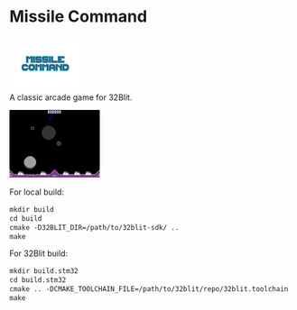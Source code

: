 # Missile Command
![](/assets/image.png)
<BR>
A classic arcade game for 32Blit.

![](/assets/MissileCommand0.bmp)


For local build:
```
mkdir build
cd build
cmake -D32BLIT_DIR=/path/to/32blit-sdk/ ..
make
```

For 32Blit build:
```
mkdir build.stm32
cd build.stm32
cmake .. -DCMAKE_TOOLCHAIN_FILE=/path/to/32blit/repo/32blit.toolchain
make
```

